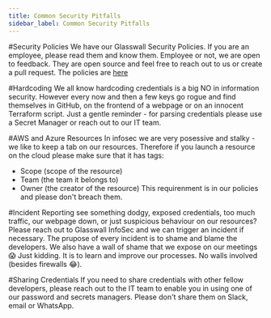 ```yaml
---
title: Common Security Pitfalls
sidebar_label: Common Security Pitfalls
---
```


#Security Policies
We have our Glasswall Security Policies. If you are an employee, please read them and know them. Employee or not, we are open to feedback. They are open source and feel free to reach out to us or create a pull request. The policies are [here](https://github.com/filetrust/Glasswall-Security-Policies "Glasswall Security Policies") 

#Hardcoding
We all know hardcoding credentials is a big NO in information security. However every now and then a few keys go rogue and find themselves in GitHub, on the frontend of a webpage or on an innocent Terraform script. Just a gentle reminder - for parsing credentials please use a Secret Manager or reach out to our IT team. 

#AWS and Azure Resources
In infosec we are very posessive and stalky - we like to keep a tab on our resources. Therefore if you launch a resource on the cloud please make sure that it has tags:
- Scope (scope of the resource)
- Team (the team it belongs to)
- Owner (the creator of the resource)
This requirenment is in our policies and please don't breach them.

#Incident Reporting
see something dodgy, exposed credentials, too much traffic, our webpage down, or just suspicious behaviour on our resources? Please reach out to Glasswall InfoSec and we can trigger an incident if necessary. The prupose of every incident is to shame and blame the developers. We also have a wall of shame that we expose on our meetings :scream: Just kidding. It is to learn and improve our processes. No walls involved (besides firewalls :joy:).

#Sharing Credentials
If you need to share credentials with other fellow developers, please reach out to the IT team to enable you in using one of our password and secrets managers. Please don't share them on Slack, email or WhatsApp. 